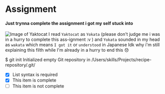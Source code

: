 # Assignment
#### Just trynna complete the assignment i got my self stuck into
![Image of Yaktocat](https://octodex.github.com/images/yaktocat.png)
I read `Yaktocat` as `Yokata` (please don't judge me i was in a hurry to complete this ass-ignment :v )
and `Yokata` sounded in my head as `wakata` which means `I got it` or `understood` in Japanese
Idk why i'm still explaining this filth while I'm already in a hurry to end this 😞  

$ git init
Initialized empty Git repository in /Users/skills/Projects/recipe-repository/.git/


- [x] List syntax is required
- [x] This item is complete
- [ ] This item is not complete
